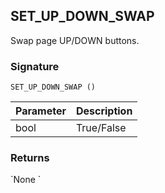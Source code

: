 ## SET\_UP\_DOWN\_SWAP

Swap page UP/DOWN buttons.

### Signature

`SET_UP_DOWN_SWAP ()`


| Parameter | Description |
| --- | --- |
| bool | True/False |


### Returns

\`None
\`